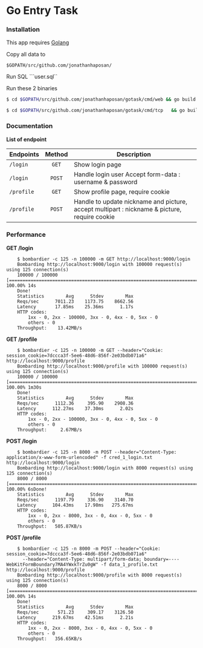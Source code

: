 # Go Entry Task

### Installation

This app requires [Golang](https://golang.org/dl/)

Copy all data to
```
$GOPATH/src/github.com/jonathanhaposan/
```

Run SQL ```user.sql``

Run these 2 binaries
```sh
$ cd $GOPATH/src/github.com/jonathanhaposan/gotask/cmd/web && go build && ./web

$ cd $GOPATH/src/github.com/jonathanhaposan/gotask/cmd/tcp   && go build && ./tcp
```

### Documentation

**List of endpoint**

| **Endpoints** | **Method** | **Description** |
|-----------------|:------------:|-------------------|
|`/login`| `GET`   | Show login page |
|`/login`| `POST`  | Handle login user Accept form-data : username & password|
|`/profile`| `GET` | Show profile page, require cookie |
|`/profile`| `POST`| Handle to update nickname and picture, accept multipart : nickname & picture, require cookie |


### Performance

**GET /login**
```
    $ bombardier -c 125 -n 100000 -m GET http://localhost:9000/login
    Bombarding http://localhost:9000/login with 100000 request(s) using 125 connection(s)
    100000 / 100000 [=========================================================================================] 100.00% 14s
    Done!
    Statistics        Avg      Stdev        Max
    Reqs/sec      7011.23    1173.75    8662.56
    Latency       17.85ms    25.36ms      1.17s
    HTTP codes:
        1xx - 0, 2xx - 100000, 3xx - 0, 4xx - 0, 5xx - 0
        others - 0
    Throughput:    13.42MB/s
```

**GET /profile**
```
    $ bombardier -c 125 -n 100000 -m GET --header="Cookie: session_cookie=7dccca3f-5ee6-48d6-856f-2e03bdb071a6" http://localhost:9000/profile
    Bombarding http://localhost:9000/profile with 100000 request(s) using 125 connection(s)
    100000 / 100000 [=======================================================================================] 100.00% 1m30s
    Done!
    Statistics        Avg      Stdev        Max
    Reqs/sec      1112.36     395.90    2908.36
    Latency      112.27ms    37.30ms      2.02s
    HTTP codes:
        1xx - 0, 2xx - 100000, 3xx - 0, 4xx - 0, 5xx - 0
        others - 0
    Throughput:     2.67MB/s
```

**POST /login**
```
    $ bombardier -c 125 -n 8000 -m POST --header="Content-Type: application/x-www-form-urlencoded" -f cred_1_login.txt http://localhost:9000/login
    Bombarding http://localhost:9000/login with 8000 request(s) using 125 connection(s)
    8000 / 8000 [==============================================================================================] 100.00% 6sDone!
    Statistics        Avg      Stdev        Max
    Reqs/sec      1197.79     336.90    3140.70
    Latency      104.43ms    17.98ms   275.67ms
    HTTP codes:
        1xx - 0, 2xx - 8000, 3xx - 0, 4xx - 0, 5xx - 0
        others - 0
    Throughput:   505.87KB/s
```

**POST /profile**
```
    $ bombardier -c 125 -n 8000 -m POST --header="Cookie: session_cookie=7dccca3f-5ee6-48d6-856f-2e03bdb071a6" 
      --header="Content-Type: multipart/form-data; boundary=----WebKitFormBoundary7MA4YWxkTrZu0gW" -f data_1_profile.txt http://localhost:9000/profile
    Bombarding http://localhost:9000/profile with 8000 request(s) using 125 connection(s)
    8000 / 8000 [==========================================================================================================================] 100.00% 14s
    Done!
    Statistics        Avg      Stdev        Max
    Reqs/sec       571.23     309.17    3126.50
    Latency      219.67ms    42.51ms      2.21s
    HTTP codes:
        1xx - 0, 2xx - 8000, 3xx - 0, 4xx - 0, 5xx - 0
        others - 0
    Throughput:   356.65KB/s
```